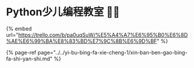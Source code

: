# Python少儿编程教室 👩‍🏫

{% embed url="https://trello.com/b/pa0uqSuW/%E5%A4%A7%E6%95%B0%E6%8D%AE%E6%99%BA%E8%83%BD%E7%9C%8B%E6%9D%BF" %}

{% page-ref page="../../yi-bu-bing-fa-xie-cheng-1/xin-ban-ben-gao-bing-fa-shi-yan-shi.md" %}


